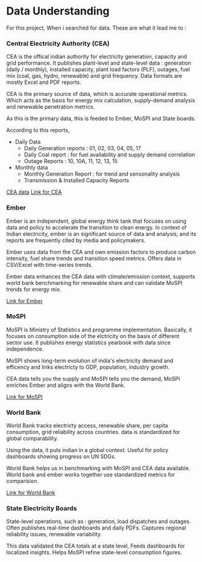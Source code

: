 # Data Understanding

For this project, When i searched for data. These are what it lead me to : 

### Central Electricity Authority (CEA)

CEA is the offical indian authority for electricity generation, capacity and grid performance. It publishes plant-level and state-level data : generation (daily / monthly), installed capacity, plant load factors (PLF), outages, fuel mix (coal, gas, hydro, renewable) and grid frequency. Data formats are mostly Excel and PDF reports.

CEA is the primary source of data, which is accurate operational metrics. Which acts as the basis for energy mix calculation, supply-demand analysis and renewable penetration metrics.

As this is the primary data, this is feeded to Ember, MoSPI and State boards.

According to this reports,
- Daily Data
    - Daily Generation reports : 01, 02, 03, 04, 05, 17
    - Daily Coal report : for fuel availability and supply demand correlation
    - Outage Reports : 10, 10A, 11, 12, 13, 15
- Monthly data
    - Monthly Generation Report : for trend and sensonality analysis
    - Transmission & Installed Capacity Reports

[CEA data](https://npp.gov.in/publishedReports)
[Link for CEA](https://cea.nic.in/?lang=en)

### Ember 

Ember is an independent, global energy think tank that focuses on using data and policy to accelerate the transition to clean energy. In context of Indian electricity, ember is an significant source of data and analysis, and its reports are frequently cited by media and policymakers.

Ember uses data from the CEA and own emission factors to produce carbon intensity, fuel share trends and transition speed metrics. Offers data in CSV/Excel with time-series trends.

Ember data enhances the CEA data with climate/emission context, supports world bank benchmarking for renewable share and can validate MoSPI trends for energy mix.

[Link for Ember](https://ember-energy.org/countries-and-regions/india/)

### MoSPI

MoSPI is Ministry of Statistics and programme implementation. Basically, it focuses on consumption side of the elctricity on the basis of different sector use. It publishes energy statistics yearbook with data since independence.

MoSPI shows long-term evolution of india's electricity demand and efficency and links electricty to GDP, population, industry growth.

CEA data tells you the supply and MoSPI tells you the demand, MoSPI enriches Ember and aligns with the World Bank.

[Link for MoSPI](https://mospi.gov.in/)

### World Bank

World Bank tracks electricty access, renewable share, per capita consumption, grid reliability across countries. data is standardized for global comparability.

Using the data, it puts indian in a global context. Useful for policy dashboards showing progress on UN SDGs.

World Bank helps us in benchmarking with MoSPI and CEA data available. World bank and ember works together use standardized metrics for comparision.

[Link for World Bank](https://www.worldbank.org/en/topic/energy)

### State Electricity Boards

State-level operations, such as : generation, load dispatches and outages. Often publishes real-time dashboards and daily PDFs. Captures regional reliability issues, renewable variability.

This data validated the CEA totals at a state level, Feeds dashboards for localized insights. Helps MoSPI refine state-level consumption figures.